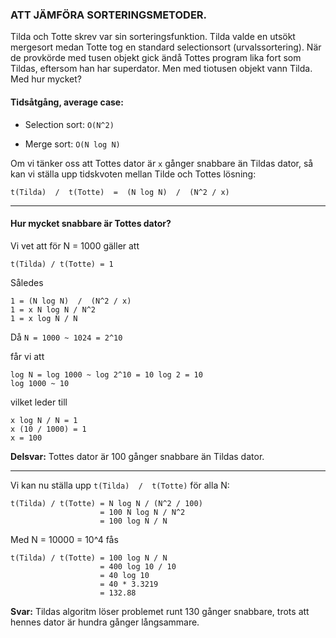 ### ATT JÄMFÖRA SORTERINGSMETODER.

Tilda och Totte skrev var sin sorteringsfunktion. Tilda valde en utsökt mergesort medan Totte tog en standard selectionsort (urvalssortering). När de provkörde med tusen objekt gick ändå Tottes program lika fort som Tildas, eftersom han har superdator. Men med tiotusen objekt vann Tilda. Med hur mycket?

#### Tidsåtgång, average case:

* Selection sort: `O(N^2)`

* Merge sort: `O(N log N)`

Om vi tänker oss att Tottes dator är `x` gånger snabbare än Tildas dator, så kan vi ställa upp tidskvoten mellan
Tilde och Tottes lösning:

```
t(Tilda)  /  t(Totte)  =  (N log N)  /  (N^2 / x)
```

---

#### Hur mycket snabbare är Tottes dator?

Vi vet att för N = 1000 gäller att
```
t(Tilda) / t(Totte) = 1
```

Således

```
1 = (N log N)  /  (N^2 / x)
1 = x N log N / N^2
1 = x log N / N
```

Då `N = 1000 ~ 1024 = 2^10`

får vi att

```
log N = log 1000 ~ log 2^10 = 10 log 2 = 10
log 1000 ~ 10
```

vilket leder till

```
x log N / N = 1
x (10 / 1000) = 1
x = 100
```

**Delsvar:** Tottes dator är 100 gånger snabbare än Tildas dator.

---

Vi kan nu ställa upp `t(Tilda)  /  t(Totte)` för alla N:

```
t(Tilda) / t(Totte) = N log N / (N^2 / 100)
                    = 100 N log N / N^2
                    = 100 log N / N
```

Med N = 10000 = 10^4 fås

```
t(Tilda) / t(Totte) = 100 log N / N
                    = 400 log 10 / 10
                    = 40 log 10
                    = 40 * 3.3219
                    = 132.88
```

**Svar:** Tildas algoritm löser problemet runt 130 gånger snabbare, trots att hennes dator är hundra gånger långsammare.
